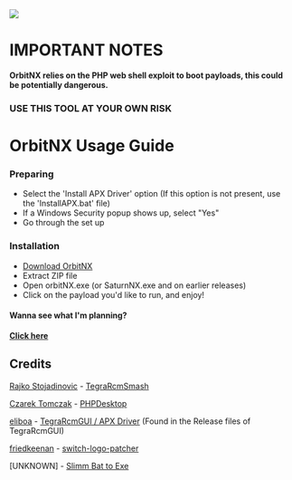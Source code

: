 <a href="https://github.com/kckarnige/orbitNX/releases">
<img style="display: block; margin-left: auto; margin-right: auto; text-align: center; margin: 0 auto;" src="https://kckarnige.github.io/orbitNX/orbitNX.png">
</a>

# IMPORTANT NOTES
**OrbitNX relies on the PHP web shell exploit to boot payloads, this could be potentially dangerous.**

### USE THIS TOOL AT YOUR OWN RISK

# OrbitNX Usage Guide

### Preparing
- Select the 'Install APX Driver' option (If this option is not present, use the 'InstallAPX.bat' file)
- If a Windows Security popup shows up, select "Yes"
- Go through the set up

### Installation
- [Download OrbitNX](https://github.com/kckarnige/orbitNX/releases)
- Extract ZIP file
- Open orbitNX.exe (or SaturnNX.exe and on earlier releases)
- Click on the payload you'd like to run, and enjoy!

#### Wanna see what I'm planning?
[**Click here**](https://github.com/kckarnige/orbitNX/blob/master/plans.md)


## Credits
[Rajko Stojadinovic](https://github.com/rajkosto) - [TegraRcmSmash](https://github.com/rajkosto/TegraRcmSmash)

[Czarek Tomczak](https://github.com/cztomczak) - [PHPDesktop](https://github.com/cztomczak/phpdesktop)

[eliboa](https://github.com/eliboa) - [TegraRcmGUI / APX Driver](https://github.com/eliboa/TegraRcmGUI) (Found in the Release files of TegraRcmGUI)

[friedkeenan](https://github.com/friedkeenan) - [switch-logo-patcher](https://github.com/friedkeenan/switch-logo-patcher)

[UNKNOWN] - [Slimm Bat to Exe](https://www.softpedia.com/get/Programming/Other-Programming-Files/Slimm-Bat-to-Exe.shtml)
